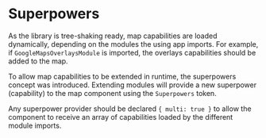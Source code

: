 # Superpowers
As the library is tree-shaking ready, map capabilities are loaded dynamically, depending on the modules the using app imports.
For example, if `GoogleMapsOverlaysModule` is imported, the overlays capabilities should be added to the map.

To allow map capabilities to be extended in runtime, the superpowers concept was introduced.
Extending modules will provide a new superpower (capability) to the map component using the `Superpowers` token.

Any superpower provider should be declared `{ multi: true }` to allow the component to receive an array of capabilities loaded
by the different module imports.

